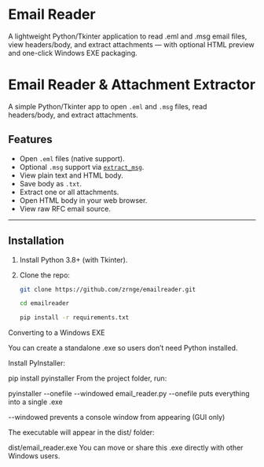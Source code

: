 # Email Reader
A lightweight Python/Tkinter application to read .eml and .msg email files, view headers/body, and extract attachments — with optional HTML preview and one-click Windows EXE packaging.

# Email Reader & Attachment Extractor

A simple Python/Tkinter app to open `.eml` and `.msg` files, read headers/body, and extract attachments.

## Features
- Open `.eml` files (native support).
- Optional `.msg` support via [`extract_msg`](https://pypi.org/project/extract-msg/).
- View plain text and HTML body.
- Save body as `.txt`.
- Extract one or all attachments.
- Open HTML body in your web browser.
- View raw RFC email source.

---

## Installation
1. Install Python 3.8+ (with Tkinter).
2. Clone the repo:

   ```bash
   git clone https://github.com/zrnge/emailreader.git
   
   cd emailreader
   
   pip install -r requirements.txt

Converting to a Windows EXE
   
You can create a standalone .exe so users don’t need Python installed.

Install PyInstaller:

pip install pyinstaller
From the project folder, run:

pyinstaller --onefile --windowed email_reader.py
--onefile puts everything into a single .exe

--windowed prevents a console window from appearing (GUI only)

The executable will appear in the dist/ folder:

dist/email_reader.exe
You can move or share this .exe directly with other Windows users.

